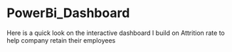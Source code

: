 # PowerBi_Dashboard
Here is a quick look on the interactive dashboard I build on Attrition rate to help company retain their employees
